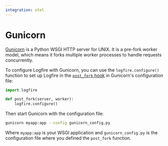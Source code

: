 ```yaml
---
integration: otel
---
```


# Gunicorn

[Gunicorn](https://docs.gunicorn.org/en/latest/index.html) is a Python WSGI HTTP server for UNIX.
It is a pre-fork worker model, which means it forks multiple worker processes to handle requests concurrently.

To configure Logfire with Gunicorn, you can use the `logfire.configure()` function to set up Logfire in the
[`post_fork` hook](https://docs.gunicorn.org/en/latest/settings.html#post-fork) in Gunicorn's configuration file:

```py
import logfire

def post_fork(server, worker):
    logfire.configure()
```

Then start Gunicorn with the configuration file:

```bash
gunicorn myapp:app --config gunicorn_config.py
```

Where `myapp:app` is your WSGI application and `gunicorn_config.py` is the configuration file where you defined the `post_fork` function.
